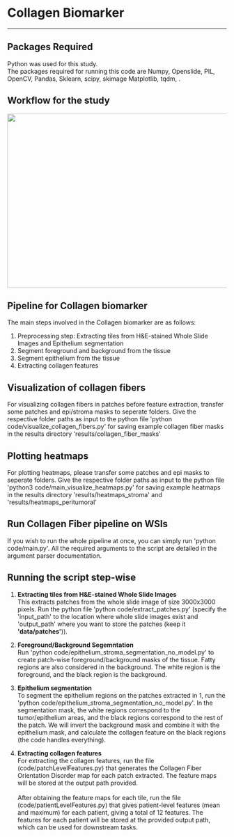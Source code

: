 # Collagen Biomarker

---

## Packages Required
Python was used for this study.<br>
The packages required for running this code are Numpy, Openslide, PIL, OpenCV, Pandas, Sklearn, scipy, skimage Matplotlib, tqdm, .<br>


## Workflow for the study

<img src="example/workflow.png" width="600" height="400">


## Pipeline for Collagen biomarker
The main steps involved in the Collagen biomarker are as follows:
1. Preprocessing step: Extracting tiles from H&E-stained Whole Slide Images and Epithelium segmentation
2. Segment foreground and background from the tissue
3. Segment epithelium from the tissue
4. Extracting collagen features

## Visualization of collagen fibers
For visualizing collagen fibers in patches before feature extraction, transfer some patches and epi/stroma masks to seperate folders. Give the respective folder paths as input to the python file 'python code/visualize_collagen_fibers.py' for saving example collagen fiber masks in the results directory 'results/collagen_fiber_masks'

## Plotting heatmaps
For plotting heatmaps, please transfer some patches and epi masks to seperate folders. Give the respective folder paths as input to the python file 'python3 code/main_visualize_heatmaps.py' for saving example heatmaps in the results directory 'results/heatmaps_stroma' and 'results/heatmaps_peritumoral'

## Run Collagen Fiber pipeline on WSIs
If you wish to run the whole pipeline at once, you can simply run 'python code/main.py'. All the required arguments to the script are detailed in the argument parser documentation.

## Running the script step-wise
1. <b>Extracting tiles from H&E-stained Whole Slide Images</b><br>
This extracts patches from the whole slide image of size 3000x3000 pixels. Run the python file 'python code/extract_patches.py' (specify the 'input_path' to the location where whole slide images exist and 'output_path' where you want to store the patches (keep it <b>'data/patches'</b>)).<br>

2. <b>Foreground/Background Segemntation</b><br>
Run 'python code/epithelium_stroma_segmentation_no_model.py' to create patch-wise foreground/background masks of the tissue. Fatty regions are also considered in the background.
The white region is the foreground, and the black region is the background.

3. <b>Epithelium segmentation</b><br>
To segment the epithelium regions on the patches extracted in 1, run the 'python code/epithelium_stroma_segmentation_no_model.py'.
In the segmentation mask, the white regions correspond to the tumor/epithelium areas, and the black regions correspond to the rest of the patch. We will invert the background mask and combine it with the epithelium mask, and calculate the collagen feature on the black regions (the code handles everything).

4. <b>Extracting collagen features</b><br>
For extracting the collagen features, run the file (code/patchLevelFeatures.py) that generates the Collagen Fiber Orientation Disorder map for each patch extracted. The feature maps will be stored at the output path provided.
<br><br>
After obtaining the feature maps for each tile, run the file (code/patientLevelFeatures.py) that gives patient-level features (mean and maximum) for each patient, giving a total of 12 features. The features for each patient will be stored at the provided output path, which can be used for downstream tasks.<br><br>

<!-- ## Survival analysis
Using the extracted features, use the notebook 'survival_analysis.ipynb' for an example demo for running the survival analysis pipeline.


## License and Usage
Madabhushi Lab - This code is made available under Apache 2.0 with Commons Clause License and is available for non-commercial academic purposes. -->

